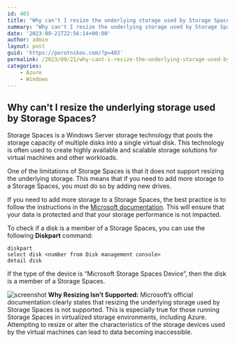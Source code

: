 ```yaml
---
id: 403
title: "Why can't I resize the underlying storage used by Storage Spaces?"
summary: "Why can't I resize the underlying storage used by Storage Spaces?"
date: '2023-09-21T22:56:14+00:00'
author: admin
layout: post
guid: 'https://porotnikov.com/?p=403'
permalink: /2023/09/21/why-cant-i-resize-the-underlying-storage-used-by-storage-spaces-direct/
categories:
    - Azure
    - Windows
---
```


## Why can't I resize the underlying storage used by Storage Spaces?

Storage Spaces is a Windows Server storage technology that pools the storage capacity of multiple disks into a single virtual disk. This technology is often used to create highly available and scalable storage solutions for virtual machines and other workloads.

One of the limitations of Storage Spaces is that it does not support resizing the underlying storage. This means that if you need to add more storage to a Storage Spaces, you must do so by adding new drives.

If you need to add more storage to a Storage Spaces, the best practice is to follow the instructions in the [Microsoft documentation](https://learn.microsoft.com/en-us/azure-stack/hci/manage/manage-volumes?toc=%2Fwindows-server%2Fstorage%2Ftoc.json&bc=%2Fwindows-server%2Fbreadcrumbs%2Ftoc.json&tabs=windows-admin-center#expand-volumes). This will ensure that your data is protected and that your storage performance is not impacted.  
  
To check if a disk is a member of a Storage Spaces, you can use the following **Diskpart** command:

```shell
diskpart
select disk <number from Disk management console>
detail disk
```

If the type of the device is “Microsoft Storage Spaces Device”, then the disk is a member of a Storage Spaces.

![screenshot](https://cdn.porotnikov.com/media/2023/09/24235651/image-1-1024x388.png)
**Why Resizing Isn’t Supported:** Microsoft’s official documentation clearly states that resizing the underlying storage used by Storage Spaces is not supported. This is especially true for those running Storage Spaces in virtualized storage environments, including Azure. Attempting to resize or alter the characteristics of the storage devices used by the virtual machines can lead to data becoming inaccessible.
